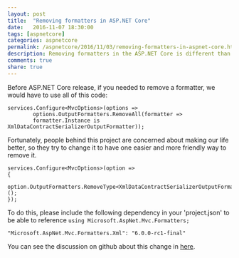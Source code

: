 ```yaml
---
layout: post
title:  "Removing formatters in ASP.NET Core"
date:   2016-11-07 18:30:00
tags: [aspnetcore]
categories: aspnetcore
permalink: /aspnetcore/2016/11/03/removing-formatters-in-aspnet-core.html
description: Removing formatters in the ASP.NET Core is different than it was on the tradicional ASP.NET MVC. Learn how can you do it.
comments: true
share: true
---
```


Before ASP.NET Core release, if you needed to remove a formatter, we would have to use all of this code:

```
services.Configure<MvcOptions>(options =>
        options.OutputFormatters.RemoveAll(formatter =>
        formatter.Instance is XmlDataContractSerializerOutputFormatter));
```

Fortunately, people behind this project are concerned about making our life better, so they try to change it to have one easier and more friendly way to remove it.

```
services.Configure<MvcOptions>(option =>
{
    option.OutputFormatters.RemoveType<XmlDataContractSerializerOutputFormatter>();
});
```

To do this, please include the following dependency in your 'project.json' to be able to reference  `using Microsoft.AspNet.Mvc.Formatters; `

```
"Microsoft.AspNet.Mvc.Formatters.Xml": "6.0.0-rc1-final"
```

You can see the discussion on github about this change in [here](https://github.com/aspnet/Mvc/issues/2945).
